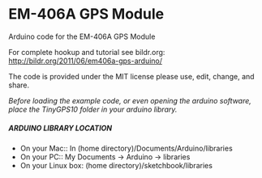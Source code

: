 # EM-406A GPS Module
Arduino code for the EM-406A GPS Module

For complete hookup and tutorial see bildr.org: http://bildr.org/2011/06/em406a-gps-arduino/

The code is provided under the MIT license please use, edit, change, and share. 

*Before loading the example code, or even opening the arduino software, place the TinyGPS10 folder in your arduino library.*

##### ARDUINO LIBRARY LOCATION
* On your Mac:: In (home directory)/Documents/Arduino/libraries  
* On your PC:: My Documents -> Arduino -> libraries  
* On your Linux box: (home directory)/sketchbook/libraries  
